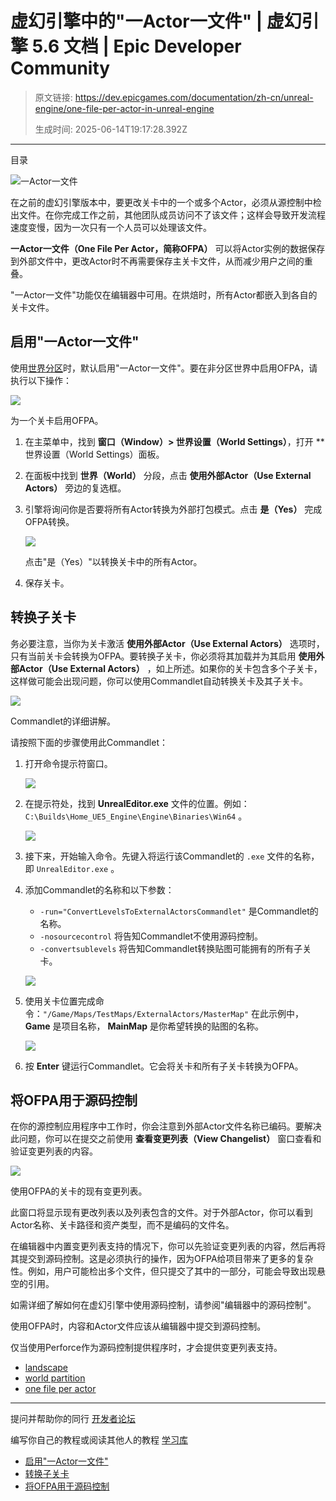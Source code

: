 # 虚幻引擎中的"一Actor一文件" | 虚幻引擎 5.6 文档 | Epic Developer Community

> 原文链接: https://dev.epicgames.com/documentation/zh-cn/unreal-engine/one-file-per-actor-in-unreal-engine
> 
> 生成时间: 2025-06-14T19:17:28.392Z

---

目录

![一Actor一文件](https://dev.epicgames.com/community/api/documentation/image/c41c2681-9ec9-4897-91b0-d32e48593909?resizing_type=fill&width=1920&height=335)

在之前的虚幻引擎版本中，要更改关卡中的一个或多个Actor，必须从源控制中检出文件。在你完成工作之前，其他团队成员访问不了该文件；这样会导致开发流程速度变慢，因为一次只有一个人员可以处理该文件。

**一Actor一文件（One File Per Actor，简称OFPA）** 可以将Actor实例的数据保存到外部文件中，更改Actor时不再需要保存主关卡文件，从而减少用户之间的重叠。

"一Actor一文件"功能仅在编辑器中可用。在烘焙时，所有Actor都嵌入到各自的关卡文件。

## 启用"一Actor一文件"

使用[世界分区](/documentation/zh-cn/unreal-engine/world-partition-in-unreal-engine)时，默认启用"一Actor一文件"。要在非分区世界中启用OFPA，请执行以下操作：

[![](https://d1iv7db44yhgxn.cloudfront.net/documentation/images/185d86c9-dfae-4fd2-a9ab-a3d33a67a4ef/ofpa-world-enable.png)](https://d1iv7db44yhgxn.cloudfront.net/documentation/images/185d86c9-dfae-4fd2-a9ab-a3d33a67a4ef/ofpa-world-enable.png)

为一个关卡启用OFPA。

1.  在主菜单中，找到 **窗口（Window）> 世界设置（World Settings）**，打开 \*\*世界设置（World Settings）面板。
2.  在面板中找到 **世界（World）** 分段，点击 **使用外部Actor（Use External Actors）** 旁边的复选框。
3.  引擎将询问你是否要将所有Actor转换为外部打包模式。点击 **是（Yes）** 完成OFPA转换。
    
    [![](https://d1iv7db44yhgxn.cloudfront.net/documentation/images/c515a041-f8a3-4bf0-b05e-f38622e2b8d5/ofpa-convert-all.png)](https://d1iv7db44yhgxn.cloudfront.net/documentation/images/c515a041-f8a3-4bf0-b05e-f38622e2b8d5/ofpa-convert-all.png)
    
    点击"是（Yes）"以转换关卡中的所有Actor。
    
4.  保存关卡。

## 转换子关卡

务必要注意，当你为关卡激活 **使用外部Actor（Use External Actors）** 选项时，只有当前关卡会转换为OFPA。要转换子关卡，你必须将其加载并为其启用 **使用外部Actor（Use External Actors）** ，如上所述。如果你的关卡包含多个子关卡，这样做可能会出现问题，你可以使用Commandlet自动转换关卡及其子关卡。

[![](https://d1iv7db44yhgxn.cloudfront.net/documentation/images/d924a795-7d07-4614-bb37-501a5da86702/ofpa-commandlet.png)](https://d1iv7db44yhgxn.cloudfront.net/documentation/images/d924a795-7d07-4614-bb37-501a5da86702/ofpa-commandlet.png)

Commandlet的详细讲解。

请按照下面的步骤使用此Commandlet：

1.  打开命令提示符窗口。
    
    [![](https://d1iv7db44yhgxn.cloudfront.net/documentation/images/6de992ed-dbaf-4453-83ce-9ab553654c6a/ofpa-commandlet-1.png)](https://d1iv7db44yhgxn.cloudfront.net/documentation/images/6de992ed-dbaf-4453-83ce-9ab553654c6a/ofpa-commandlet-1.png)
    
2.  在提示符处，找到 **UnrealEditor.exe** 文件的位置。例如：`C:\Builds\Home_UE5_Engine\Engine\Binaries\Win64` 。
    
    [![](https://d1iv7db44yhgxn.cloudfront.net/documentation/images/b7dc1b18-5aa8-4d6c-98fe-2504c88b8317/ofpa-commandlet-2.png)](https://d1iv7db44yhgxn.cloudfront.net/documentation/images/b7dc1b18-5aa8-4d6c-98fe-2504c88b8317/ofpa-commandlet-2.png)
    
3.  接下来，开始输入命令。先键入将运行该Commandlet的 `.exe` 文件的名称，即 `UnrealEditor.exe` 。
4.  添加Commandlet的名称和以下参数：
    
    -   `-run="ConvertLevelsToExternalActorsCommandlet"` 是Commandlet的名称。
    -   `-nosourcecontrol` 将告知Commandlet不使用源码控制。
    -   `-convertsublevels` 将告知Commandlet转换贴图可能拥有的所有子关卡。
    
    [![](https://d1iv7db44yhgxn.cloudfront.net/documentation/images/da2e0825-87ca-4ce9-bf30-bffbfc833373/ofpa-commandlet-3.png)](https://d1iv7db44yhgxn.cloudfront.net/documentation/images/da2e0825-87ca-4ce9-bf30-bffbfc833373/ofpa-commandlet-3.png)
    
5.  使用关卡位置完成命令：`"/Game/Maps/TestMaps/ExternalActors/MasterMap"` 在此示例中， **Game** 是项目名称， **MainMap** 是你希望转换的贴图的名称。
    
    [![](https://d1iv7db44yhgxn.cloudfront.net/documentation/images/7f300b61-6c36-4c02-aa72-4cbeffeeff14/ofpa-commandlet-4.png)](https://d1iv7db44yhgxn.cloudfront.net/documentation/images/7f300b61-6c36-4c02-aa72-4cbeffeeff14/ofpa-commandlet-4.png)
    
6.  按 **Enter** 键运行Commandlet。它会将关卡和所有子关卡转换为OFPA。

## 将OFPA用于源码控制

在你的源控制应用程序中工作时，你会注意到外部Actor文件名称已编码。要解决此问题，你可以在提交之前使用 **查看变更列表（View Changelist）** 窗口查看和验证变更列表的内容。

[![](https://d1iv7db44yhgxn.cloudfront.net/documentation/images/205c26ad-b27e-4131-b672-cbc535fa082c/ofpa-source-control.png)](https://d1iv7db44yhgxn.cloudfront.net/documentation/images/205c26ad-b27e-4131-b672-cbc535fa082c/ofpa-source-control.png)

使用OFPA的关卡的现有变更列表。

此窗口将显示现有更改列表以及列表包含的文件。对于外部Actor，你可以看到Actor名称、关卡路径和资产类型，而不是编码的文件名。

在编辑器中内置变更列表支持的情况下，你可以先验证变更列表的内容，然后再将其提交到源码控制。这是必须执行的操作，因为OFPA给项目带来了更多的复杂性。例如，用户可能检出多个文件，但只提交了其中的一部分，可能会导致出现悬空的引用。

如需详细了解如何在虚幻引擎中使用源码控制，请参阅"编辑器中的源码控制"。

使用OFPA时，内容和Actor文件应该从编辑器中提交到源码控制。

仅当使用Perforce作为源码控制提供程序时，才会提供变更列表支持。

-   [landscape](https://dev.epicgames.com/community/search?query=landscape)
-   [world partition](https://dev.epicgames.com/community/search?query=world%20partition)
-   [one file per actor](https://dev.epicgames.com/community/search?query=one%20file%20per%20actor)

* * *

提问并帮助你的同行 [开发者论坛](https://forums.unrealengine.com/categories?tag=unreal-engine)

编写你自己的教程或阅读其他人的教程 [学习库](https://dev.epicgames.com/community/unreal-engine/learning)

-   [启用"一Actor一文件"](/documentation/zh-cn/unreal-engine/one-file-per-actor-in-unreal-engine#%E5%90%AF%E7%94%A8%22%E4%B8%80actor%E4%B8%80%E6%96%87%E4%BB%B6%22)
-   [转换子关卡](/documentation/zh-cn/unreal-engine/one-file-per-actor-in-unreal-engine#%E8%BD%AC%E6%8D%A2%E5%AD%90%E5%85%B3%E5%8D%A1)
-   [将OFPA用于源码控制](/documentation/zh-cn/unreal-engine/one-file-per-actor-in-unreal-engine#%E5%B0%86ofpa%E7%94%A8%E4%BA%8E%E6%BA%90%E7%A0%81%E6%8E%A7%E5%88%B6)